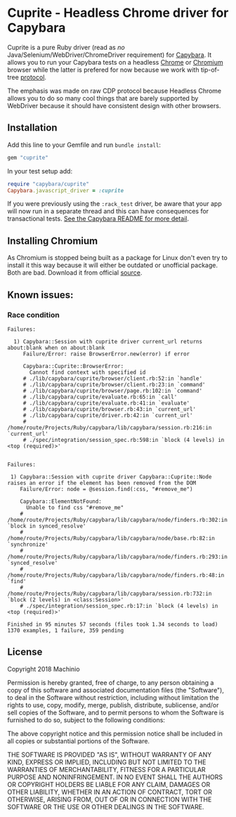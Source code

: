 # Cuprite - Headless Chrome driver for Capybara #

Cuprite is a pure Ruby driver (read as _no_ Java/Selenium/WebDriver/ChromeDriver
requirement) for [Capybara](https://github.com/teamcapybara/capybara). It allows
you to run your Capybara tests on a headless [Chrome](https://www.google.com/chrome/)
or [Chromium](https://www.chromium.org/) browser while the latter is prefered
for now because we work with tip-of-tree [protocol](https://chromedevtools.github.io/devtools-protocol/).

The emphasis was made on raw CDP protocol because Headless Chrome allows you to
do so many cool things that are barely supported by WebDriver because it should
have consistent design with other browsers.

## Installation ##

Add this line to your Gemfile and run `bundle install`:

``` ruby
gem "cuprite"
```

In your test setup add:

``` ruby
require "capybara/cuprite"
Capybara.javascript_driver = :cuprite
```

If you were previously using the `:rack_test` driver, be aware that
your app will now run in a separate thread and this can have
consequences for transactional tests. [See the Capybara README for more detail](https://github.com/jnicklas/capybara/blob/master/README.md#transactions-and-database-setup).

## Installing Chromium ##

As Chromium is stopped being built as a package for Linux don't even try to
install it this way because it will either be outdated or unofficial package.
Both are bad. Download it from official [source](https://www.chromium.org/getting-involved/download-chromium).

## Known issues: ##

### Race condition ###

```
Failures:

  1) Capybara::Session with cuprite driver current_url returns about:blank when on about:blank
     Failure/Error: raise BrowserError.new(error) if error

     Capybara::Cuprite::BrowserError:
       Cannot find context with specified id
     # ./lib/capybara/cuprite/browser/client.rb:52:in `handle'
     # ./lib/capybara/cuprite/browser/client.rb:23:in `command'
     # ./lib/capybara/cuprite/browser/page.rb:102:in `command'
     # ./lib/capybara/cuprite/evaluate.rb:65:in `call'
     # ./lib/capybara/cuprite/evaluate.rb:41:in `evaluate'
     # ./lib/capybara/cuprite/browser.rb:43:in `current_url'
     # ./lib/capybara/cuprite/driver.rb:42:in `current_url'
     # /home/route/Projects/Ruby/capybara/lib/capybara/session.rb:216:in `current_url'
     # ./spec/integration/session_spec.rb:598:in `block (4 levels) in <top (required)>'


Failures:

 1) Capybara::Session with cuprite driver Capybara::Cuprite::Node raises an error if the element has been removed from the DOM
    Failure/Error: node = @session.find(:css, "#remove_me")

    Capybara::ElementNotFound:
      Unable to find css "#remove_me"
    # /home/route/Projects/Ruby/capybara/lib/capybara/node/finders.rb:302:in `block in synced_resolve'
    # /home/route/Projects/Ruby/capybara/lib/capybara/node/base.rb:82:in `synchronize'
    # /home/route/Projects/Ruby/capybara/lib/capybara/node/finders.rb:293:in `synced_resolve'
    # /home/route/Projects/Ruby/capybara/lib/capybara/node/finders.rb:48:in `find'
    # /home/route/Projects/Ruby/capybara/lib/capybara/session.rb:732:in `block (2 levels) in <class:Session>'
    # ./spec/integration/session_spec.rb:17:in `block (4 levels) in <top (required)>'

Finished in 95 minutes 57 seconds (files took 1.34 seconds to load)
1370 examples, 1 failure, 359 pending

```

## License ##

Copyright 2018 Machinio

Permission is hereby granted, free of charge, to any person obtaining
a copy of this software and associated documentation files (the
"Software"), to deal in the Software without restriction, including
without limitation the rights to use, copy, modify, merge, publish,
distribute, sublicense, and/or sell copies of the Software, and to
permit persons to whom the Software is furnished to do so, subject to
the following conditions:

The above copyright notice and this permission notice shall be
included in all copies or substantial portions of the Software.

THE SOFTWARE IS PROVIDED "AS IS", WITHOUT WARRANTY OF ANY KIND,
EXPRESS OR IMPLIED, INCLUDING BUT NOT LIMITED TO THE WARRANTIES OF
MERCHANTABILITY, FITNESS FOR A PARTICULAR PURPOSE AND
NONINFRINGEMENT. IN NO EVENT SHALL THE AUTHORS OR COPYRIGHT HOLDERS BE
LIABLE FOR ANY CLAIM, DAMAGES OR OTHER LIABILITY, WHETHER IN AN ACTION
OF CONTRACT, TORT OR OTHERWISE, ARISING FROM, OUT OF OR IN CONNECTION
WITH THE SOFTWARE OR THE USE OR OTHER DEALINGS IN THE SOFTWARE.

